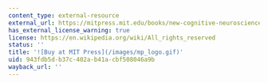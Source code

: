 ```yaml
---
content_type: external-resource
external_url: https://mitpress.mit.edu/books/new-cognitive-neurosciences-second-edition
has_external_license_warning: true
license: https://en.wikipedia.org/wiki/All_rights_reserved
status: ''
title: '![Buy at MIT Press](/images/mp_logo.gif)'
uid: 943fdb5d-b37c-402a-b41a-cbf508046a9b
wayback_url: ''
---
```

